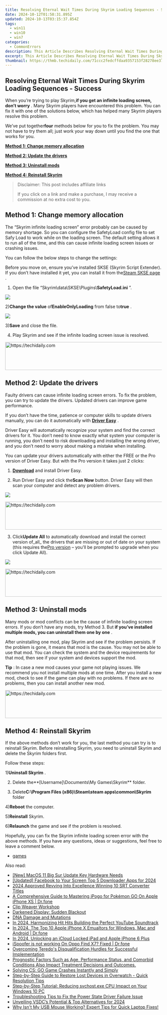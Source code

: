 ```yaml
---
title: Resolving Eternal Wait Times During Skyrim Loading Sequences - Success
date: 2024-10-12T01:58:31.895Z
updated: 2024-10-13T03:15:37.854Z
tags:
  - win11
  - win10
  - win7
categories:
  - CommonErrors
description: This Article Describes Resolving Eternal Wait Times During Skyrim Loading Sequences - Success
excerpt: This Article Describes Resolving Eternal Wait Times During Skyrim Loading Sequences - Success
thumbnail: https://thmb.techidaily.com/71ccc2fedcffdaa9357153f28278ee3778285e29e6f3d8460fc68588e03103f5.jpg
---
```


## Resolving Eternal Wait Times During Skyrim Loading Sequences - Success

 When you’re trying to play Skyrim,**if you get an infinite loading screen, don’t worry** . Many Skyrim players have encountered this problem. You can fix it with one of the solutions below, which has helped many Skyrim players resolve this problem.  

 We’ve put together**four** methods below for you to fix the problem. You may not have to try them all; just work your way down until you find the one that works for you.  

[**Method 1: Change memory allocation**](#method1)

[**Method 2: Update the drivers**](#method2)

[**Method 3: Uninstall mods**](#method3)

[**Method 4: Reinstall Skyrim**](#method4)

>  Disclaimer: This post includes affiliate links
>
>  If you click on a link and make a purchase, I may receive a commission at no extra cost to you.
>

## Method 1: Change memory allocation

 The “Skyrim infinite loading screen” error probably can be caused by memory shortage. So you can configure the SafetyLoad config file to set Safy Load to work while on the loading screen. The default setting allows it to run all of the time, and this can cause infinite loading screen issues or crashing issues.  

 You can follow the below steps to change the settings:  

 Before you move on, ensure you’ve installed SKSE (Skyrim Script Extender). If you don’t have installed it yet, you can install it from the[Steam SKSE page](https://store.steampowered.com/app/365720/Skyrim%5FScript%5FExtender%5FSKSE/) .  

 1) Open the file “Skyrim\\data\\SKSE\\Plugins\\**SafetyLoad.ini** ”.

![](https://images.drivereasy.com/wp-content/uploads/2019/06/image-102.png)

 2)**Change the value** of**EnableOnlyLoading** from false to**true** .

![](https://images.drivereasy.com/wp-content/uploads/2019/06/image-103.png)

 3)**Save** and close the file.

 4) Play Skyrim and see if the infinite loading screen issue is resolved.  

<!-- affiliate ads begin -->
<a href="https://unicoeye.pxf.io/c/5597632/2134239/18498" target="_top" id="2134239">
  <img src="//a.impactradius-go.com/display-ad/18498-2134239" border="0" alt="https://techidaily.com" width="721" height="90"/>
</a>
<img height="0" width="0" src="https://unicoeye.pxf.io/i/5597632/2134239/18498" style="position:absolute;visibility:hidden;" border="0" />
<!-- affiliate ads end -->

## Method 2: Update the drivers

 Faulty drivers can cause infinite loading screen errors. To fix the problem, you can try to update the drivers. Updated drivers can improve game performance.  

 If you don’t have the time, patience or computer skills to update drivers manually, you can do it automatically with **[Driver Easy](https://tools.techidaily.com/drivereasy/download/)**  .

 Driver Easy will automatically recognize your system and find the correct drivers for it. You don’t need to know exactly what system your computer is running, you don’t need to risk downloading and installing the wrong driver, and you don’t need to worry about making a mistake when installing.

 You can update your drivers automatically with either the FREE or the Pro version of Driver Easy. But with the Pro version it takes just 2 clicks:

 1) **[Download](https://tools.techidaily.com/drivereasy/download/)** [](https://tools.techidaily.com/drivereasy/download/) and install Driver Easy.

 2) Run Driver Easy and click the**Scan Now** button. Driver Easy will then scan your computer and detect any problem drivers.

![](https://images.drivereasy.com/wp-content/uploads/2019/06/image-100.png)

<!-- affiliate ads begin -->
<a href="https://appsumo.8odi.net/c/5597632/2123732/7443" target="_top" id="2123732">
  <img src="//a.impactradius-go.com/display-ad/7443-2123732" border="0" alt="https://techidaily.com" width="600" height="90"/>
</a>
<img height="0" width="0" src="https://appsumo.8odi.net/i/5597632/2123732/7443" style="position:absolute;visibility:hidden;" border="0" />
<!-- affiliate ads end -->

 3) Click**Update All** to automatically download and install the correct version of_all_ the drivers that are missing or out of date on your system (this requires the[Pro version](https://tools.techidaily.com/drivereasy/download/) – you’ll be prompted to upgrade when you click Update All).

![](https://images.drivereasy.com/wp-content/uploads/2022/02/de-update-all-rtx-3080.jpg)

<!-- affiliate ads begin -->
<a href="https://appsumo.8odi.net/c/5597632/2075471/7443" target="_top" id="2075471">
  <img src="//a.impactradius-go.com/display-ad/7443-2075471" border="0" alt="https://techidaily.com" width="728" height="90"/>
</a>
<img height="0" width="0" src="https://appsumo.8odi.net/i/5597632/2075471/7443" style="position:absolute;visibility:hidden;" border="0" />
<!-- affiliate ads end -->

## Method 3: Uninstall mods

 Many mods or mod conflicts can be the cause of infinite loading screen errors. If you don’t have any mods, try Method 3\. But **if you’ve installed multiple mods, you can uninstall them one by one** .  

 After uninstalling one mod, play Skyrim and see if the problem persists. If the problem is gone, it means that mod is the cause. You may not be able to use that mod. You can check the system and the device requirements for that mod, then see if your system and devices support the mod.  

**Tip** : In case a new mod causes your game not playing issues. We recommend you not install multiple mods at one time. After you install a new mod, check to see if the game can play with no problems. If there are no problems, then you can install another new mod.

<!-- affiliate ads begin -->
<a href="https://appsumo.8odi.net/c/5597632/1062450/7443" target="_top" id="1062450">
  <img src="//a.impactradius-go.com/display-ad/7443-1062450" border="0" alt="https://techidaily.com" width="600" height="90"/>
</a>
<img height="0" width="0" src="https://appsumo.8odi.net/i/5597632/1062450/7443" style="position:absolute;visibility:hidden;" border="0" />
<!-- affiliate ads end -->

## Method 4: Reinstall Skyrim

 If the above methods don’t work for you, the last method you can try is to reinstall Skyrim. Before reinstalling Skyrim, you need to uninstall Skyrim and delete the Skyrim folders first.  

 Follow these steps:  

 1)**Uninstall Skyrim** .

 2) Delete the**\[Username\]\\Documents\\My Games\\Skyrim** folder.

 3) Delete**C:\\Program Files (x86)\\Steam\\steam apps\\common\\Skyrim** folder

 4)**Reboot** the computer.

 5)**Reinstall** Skyrim.

 6)**Relaunch** the game and see if the problem is resolved.  

 Hopefully, you can fix the Skyrim infinite loading screen error with the above methods. If you have any questions, ideas or suggestions, feel free to leave a comment below.  

* [games](https://tools.techidaily.com/drivereasy/download/)

<ins class="adsbygoogle"
     style="display:block"
     data-ad-format="autorelaxed"
     data-ad-client="ca-pub-7571918770474297"
     data-ad-slot="1223367746"></ins>

<ins class="adsbygoogle"
     style="display:block"
     data-ad-client="ca-pub-7571918770474297"
     data-ad-slot="8358498916"
     data-ad-format="auto"
     data-full-width-responsive="true"></ins>

<span class="atpl-alsoreadstyle">Also read:</span>
<div><ul>
<li><a href="https://extra-support.techidaily.com/new-macos-11-big-sur-update-key-hardware-needs/"><u>[New] MacOS 11 Big Sur Update Key Hardware Needs</u></a></li>
<li><a href="https://facebook-video-recording.techidaily.com/updated-facebook-to-your-screen-top-5-downloader-apps-for-2024/"><u>[Updated] Facebook to Your Screen Top 5 Downloader Apps for 2024</u></a></li>
<li><a href="https://extra-support.techidaily.com/2024-approved-revving-into-excellence-winning-10-srt-converter-titles/"><u>2024 Approved Revving Into Excellence Winning 10 SRT Converter Titles</u></a></li>
<li><a href="https://ios-pokemon-go.techidaily.com/a-comprehensive-guide-to-mastering-ipogo-for-pokemon-go-on-apple-iphone-xs-drfone-by-drfone-virtual-ios/"><u>A Comprehensive Guide to Mastering iPogo for Pokémon GO On Apple iPhone XS | Dr.fone</u></a></li>
<li><a href="https://youtube-video-recordings.techidaily.com/clip-weaver-workshop/"><u>Clip Weaver Workshop</u></a></li>
<li><a href="https://common-error.techidaily.com/darkened-display-sudden-blackout/"><u>Darkened Display: Sudden Blackout</u></a></li>
<li><a href="https://common-error.techidaily.com/dna-damage-and-mutations/"><u>DNA Damage and Mutations</u></a></li>
<li><a href="https://youtube-help.techidaily.com/in-2024-harmonizing-hit-hits-building-the-perfect-youtube-soundtrack/"><u>In 2024, Harmonizing Hit Hits Building the Perfect YouTube Soundtrack</u></a></li>
<li><a href="https://screen-mirror.techidaily.com/in-2024-the-top-10-apple-iphone-x-emualtors-for-windows-mac-and-android-drfone-by-drfone-ios/"><u>In 2024, The Top 10 Apple iPhone X Emualtors for Windows, Mac and Android | Dr.fone</u></a></li>
<li><a href="https://activate-lock.techidaily.com/in-2024-unlocking-an-icloud-locked-ipad-and-apple-iphone-6-plus-by-drfone-ios/"><u>In 2024, Unlocking an iCloud Locked iPad and Apple iPhone 6 Plus</u></a></li>
<li><a href="https://fake-location.techidaily.com/ispoofer-is-not-working-on-oppo-find-x7-fixed-drfone-by-drfone-virtual-android/"><u>iSpoofer is not working On Oppo Find X7? Fixed | Dr.fone</u></a></li>
<li><a href="https://common-error.techidaily.com/overcoming-teredos-disqualification-hurdles-for-successful-implementation/"><u>Overcoming Teredo's Disqualification Hurdles for Successful Implementation</u></a></li>
<li><a href="https://common-error.techidaily.com/1723210785502-prognostic-factors-such-as-age-performance-status-and-comorbid-conditions-also-impact-treatment-decisions-and-outcomes/"><u>Prognostic Factors Such as Age, Performance Status, and Comorbid Conditions Also Impact Treatment Decisions and Outcomes.</u></a></li>
<li><a href="https://common-error.techidaily.com/solving-cs-go-game-crashes-instantly-and-simply/"><u>Solving CS: GO Game Crashes Instantly and Simply</u></a></li>
<li><a href="https://common-error.techidaily.com/step-by-step-guide-to-restore-lost-devices-in-overwatch-quick-resolution-tips/"><u>Step-by-Step Guide to Restore Lost Devices in Overwatch - Quick Resolution Tips</u></a></li>
<li><a href="https://common-error.techidaily.com/step-by-step-tutorial-reducing-svchostexe-cpu-impact-on-your-windows-10-pc/"><u>Step-by-Step Tutorial: Reducing svchost.exe CPU Impact on Your Windows 10 PC</u></a></li>
<li><a href="https://common-error.techidaily.com/troubleshooting-tips-to-fix-the-power-state-driver-failure-issue/"><u>Troubleshooting Tips to Fix the Power State Driver Failure Issue</u></a></li>
<li><a href="https://screen-sharing-recording.techidaily.com/unveiling-vsdcs-potential-and-top-alternatives-for-2024/"><u>Unveiling VSDC’s Potential & Top Alternatives for 2024</u></a></li>
<li><a href="https://common-error.techidaily.com/why-isnt-my-usb-mouse-working-expert-tips-for-quick-laptop-fixes/"><u>Why Isn't My USB Mouse Working? Expert Tips for Quick Laptop Fixes!</u></a></li>
</ul></div>

